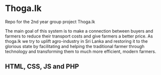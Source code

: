 # Thoga.lk

Repo for the 2nd year group project Thoga.lk  

The main goal of this system is to make a connection between buyers and farmers to reduce their
transport costs and give farmers a better price.
As thoga.lk we try to uplift agro-industry in Sri Lanka and restoring it to the glorious state by
facilitating and helping the traditional farmer through technology and transforming them to much
more efficient, modern farmers. 

## HTML, CSS, JS  and PHP


